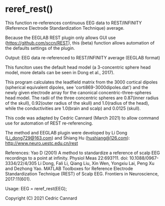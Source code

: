 # reref_rest()

This function re-references continuous EEG data to REST/INFINITY (Reference Electrode Standardization Technique) average.

Because the EEGLAB REST plugin only allows GUI use (https://github.com/sccn/REST), this (beta) function allows automation of the defaults settings of the plugin.

Output: EEG data re-referenced to REST/INFINITY average (EEGLAB format)

This funciton uses the default head model (a 3-concentric sphere head model, more details can be seen in Dong et al., 2017).

This program calculates the leadfield matrix from the 3000 cortical dipoles (spherical equivalent dipoles, see 'corti869-3000dipoles.dat') and the newly given electrode array for the canonical concentric-three-spheres head model.
The radii of the three concentric spheres are 0.87(inner radius of the skull), 0.92(outer radius of the skull) and 1.0(radius of the head), while the conductivities are 1.0(brain and scalp) and 0.0125 (skull).

This code was adapted by Cedric Cannard (March 2021) to allow command use for automation of REST re-referencing.

The method and EEGLAB plugin were developed by Li Dong (Li_dong729@163.com) and Shiang Hu (hushiang@126.com): http://www.neuro.uestc.edu.cn/rest

References:
Yao D (2001) A method to standardize a reference of scalp EEG recordings to a point at infinity. Physiol Meas 22:693?11. doi: 10.1088/0967-3334/22/4/305
Li Dong, Fali Li, Qiang Liu, Xin Wen, Yongxiu Lai, Peng Xu and Dezhong Yao. MATLAB Toolboxes for Reference Electrode Standardization Technique (REST) of Scalp EEG. Frontiers in Neuroscience, 2017:11(601).

Usage: EEG = reref_rest(EEG);

Copyright (C) 2021 Cedric Cannard
